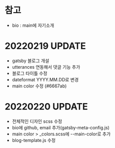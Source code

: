 # 참고

- bio : main에 자기소개

# 20220219 UPDATE

- gatsby 블로그 개설
- utterances 연동해서 댓글 기능 추가
- 블로그 타이틀 수정
- dateformat YYYY.MM.DD로 변경
- main color 수정 (#6667ab)

# 20220220 UPDATE

- 전체적인 디자인 scss 수정
- bio에 github, email 추가(gatsby-meta-config.js)
- main color > _colors.scss에 --main-color로 추가
- blog-template.js 수정

